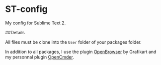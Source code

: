 ST-config
=========

My config for Sublime Text 2.

##Details

All files must be clone into the `User` folder of your packages folder.

In addition to all packages, I use the plugin [OpenBrowser](https://github.com/Grafikart/Open-Browser-SublimeText2-Plugin) by Grafikart and my personnal plugin [OpenCmder](https://github.com/maciozik/ST-OpenCmder).

